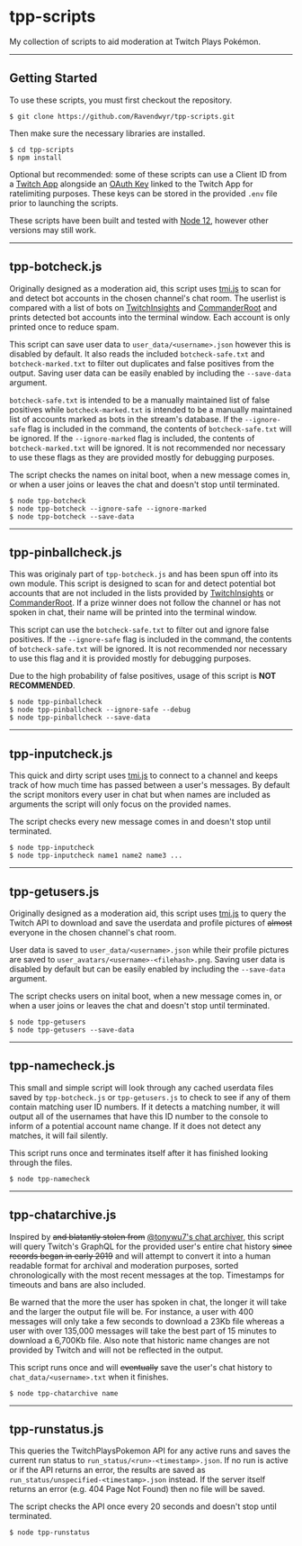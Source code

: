 # tpp-scripts
My collection of scripts to aid moderation at Twitch Plays Pokémon.

***

## Getting Started

To use these scripts, you must first checkout the repository.

    $ git clone https://github.com/Ravendwyr/tpp-scripts.git

Then make sure the necessary libraries are installed.

    $ cd tpp-scripts
    $ npm install

Optional but recommended: some of these scripts can use a Client ID from a [Twitch App](https://dev.twitch.tv/console) alongside an [OAuth Key](https://twitchtokengenerator.com/) linked to the Twitch App for ratelimiting purposes.  These keys can be stored in the provided `.env` file prior to launching the scripts.

These scripts have been built and tested with [Node 12](https://nodejs.org/dist/latest-v12.x/), however other versions may still work.

***

## tpp-botcheck.js

Originally designed as a moderation aid, this script uses [tmi.js](https://www.npmjs.com/package/tmi.js) to scan for and detect bot accounts in the chosen channel's chat room.  The userlist is compared with a list of bots on [TwitchInsights](https://twitchinsights.net/bots) and [CommanderRoot](https://twitch-tools.rootonline.de/blocklist_manager.php) and prints detected bot accounts into the terminal window.  Each account is only printed once to reduce spam.

This script can save user data to `user_data/<username>.json` however this is disabled by default.  It also reads the included `botcheck-safe.txt` and `botcheck-marked.txt` to filter out duplicates and false positives from the output.  Saving user data can be easily enabled by including the `--save-data` argument.

`botcheck-safe.txt` is intended to be a manually maintained list of false positives while `botcheck-marked.txt` is intended to be a manually maintained list of accounts marked as bots in the stream's database.  If the `--ignore-safe` flag is included in the command, the contents of `botcheck-safe.txt` will be ignored. If the `--ignore-marked` flag is included, the contents of `botcheck-marked.txt` will be ignored. It is not recommended nor necessary to use these flags as they are provided mostly for debugging purposes.

The script checks the names on inital boot, when a new message comes in, or when a user joins or leaves the chat and doesn't stop until terminated.

    $ node tpp-botcheck
    $ node tpp-botcheck --ignore-safe --ignore-marked
    $ node tpp-botcheck --save-data

***

## tpp-pinballcheck.js

This was originaly part of `tpp-botcheck.js` and has been spun off into its own module.  This script is designed to scan for and detect potential bot accounts that are not included in the lists provided by [TwitchInsights](https://twitchinsights.net/bots) or [CommanderRoot](https://twitch-tools.rootonline.de/blocklist_manager.php).  If a prize winner does not follow the channel or has not spoken in chat, their name will be printed into the terminal window.

This script can use the `botcheck-safe.txt` to filter out and ignore false positives.  If the `--ignore-safe` flag is included in the command, the contents of `botcheck-safe.txt` will be ignored.  It is not recommended nor necessary to use this flag and it is provided mostly for debugging purposes.

Due to the high probability of false positives, usage of this script is **NOT RECOMMENDED**.

    $ node tpp-pinballcheck
    $ node tpp-pinballcheck --ignore-safe --debug
    $ node tpp-pinballcheck --save-data

***

## tpp-inputcheck.js

This quick and dirty script uses [tmi.js](https://www.npmjs.com/package/tmi.js) to connect to a channel and keeps track of how much time has passed between a user's messages.  By default the script monitors every user in chat but when names are included as arguments the script will only focus on the provided names.

The script checks every new message comes in and doesn't stop until terminated.

    $ node tpp-inputcheck
    $ node tpp-inputcheck name1 name2 name3 ...

***

## tpp-getusers.js

Originally designed as a moderation aid, this script uses [tmi.js](https://www.npmjs.com/package/tmi.js) to query the Twitch API to download and save the userdata and profile pictures of ~~almost~~ everyone in the chosen channel's chat room.

User data is saved to `user_data/<username>.json` while their profile pictures are saved to `user_avatars/<username>-<filehash>.png`.  Saving user data is disabled by default but can be easily enabled by including the `--save-data` argument.

The script checks users on inital boot, when a new message comes in, or when a user joins or leaves the chat and doesn't stop until terminated.

    $ node tpp-getusers
    $ node tpp-getusers --save-data

***

## tpp-namecheck.js

This small and simple script will look through any cached userdata files saved by `tpp-botcheck.js` or `tpp-getusers.js` to check to see if any of them contain matching user ID numbers.  If it detects a matching number, it will output all of the usernames that have this ID number to the console to inform of a potential account name change.  If it does not detect any matches, it will fail silently.

This script runs once and terminates itself after it has finished looking through the files.

    $ node tpp-namecheck

***

## tpp-chatarchive.js

Inspired by ~~and blatantly stolen from~~ [@tonywu7's chat archiver](https://github.com/tonywu7/doug-district-public-library/blob/master/util/chat-archiver-v0.1.js), this script will query Twitch's GraphQL for the provided user's entire chat history ~~since records began in early 2019~~ and will attempt to convert it into a human readable format for archival and moderation purposes, sorted chronologically with the most recent messages at the top.  Timestamps for timeouts and bans are also included.

Be warned that the more the user has spoken in chat, the longer it will take and the larger the output file will be.  For instance, a user with 400 messages will only take a few seconds to download a 23Kb file whereas a user with over 135,000 messages will take the best part of 15 minutes to download a 6,700Kb file.  Also note that historic name changes are not provided by Twitch and will not be reflected in the output.

This script runs once and will ~~eventually~~ save the user's chat history to `chat_data/<username>.txt` when it finishes.

    $ node tpp-chatarchive name

***

## tpp-runstatus.js

This queries the TwitchPlaysPokemon API for any active runs and saves the current run status to `run_status/<run>-<timestamp>.json`.  If no run is active or if the API returns an error, the results are saved as `run_status/unspecified-<timestamp>.json` instead.  If the server itself returns an error (e.g. 404 Page Not Found) then no file will be saved.

The script checks the API once every 20 seconds and doesn't stop until terminated.

    $ node tpp-runstatus
